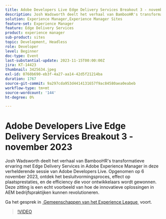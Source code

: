 ```yaml
---
title: Adobe Developers Live Edge Delivery Services Breakout 3 - november 2023
description: Josh Wadsworth deelt het verhaal van BambooHR's transformatieve ervaring met Edge Delivery Services in Adobe Experience Manager in deze verhelderende sessie van Adobe Developers Live. Opgenomen op 6 november 2023, ontdek het besluitvormingsproces, effect op plaatsprestaties, en de efficiency die voor ontwikkelaars wordt gewonnen. Deze zitting is een echt voorbeeld van hoe de innovatieve oplossingen in AEM bedrijfspraktijken kunnen revolutioneren.
solution: Experience Manager,Experience Manager Sites
feature-set: Experience Manager
feature: Edge Delivery Services
product: experience manager
sub-product: sites
topic: Development, Headless
role: Developer
level: Beginner
doc-type: Event
last-substantial-update: 2023-11-15T00:00:00Z
jira: KT-14423
thumbnail: 3425634.jpeg
exl-id: 0760b690-eb3f-4a27-aa14-42d5f21214ba
duration: 1767
source-git-commit: 9a297cda953d4414131657f9ac84580aea0eabeb
workflow-type: tm+mt
source-wordcount: '144'
ht-degree: 0%

---
```


# Adobe Developers Live Edge Delivery Services Breakout 3 - november 2023

Josh Wadsworth deelt het verhaal van BambooHR&#39;s transformatieve ervaring met Edge Delivery Services in Adobe Experience Manager in deze verhelderende sessie van Adobe Developers Live. Opgenomen op 6 november 2023, ontdek het besluitvormingsproces, effect op plaatsprestaties, en de efficiency die voor ontwikkelaars wordt gewonnen. Deze zitting is een echt voorbeeld van hoe de innovatieve oplossingen in AEM bedrijfspraktijken kunnen revolutioneren.

Ga het gesprek in [&#x200B; Gemeenschappen van het Experience League &#x200B;](https://adobe.ly/3rD9rMV) voort.

>[!VIDEO](https://video.tv.adobe.com/v/3425634/?learn=on)

